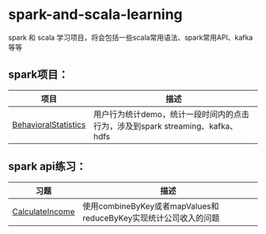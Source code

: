 # spark-and-scala-learning

spark 和 scala 学习项目，将会包括一些scala常用语法、spark常用API、kafka等等

## spark项目：  

| 项目 | 描述 | 
| --- | --- | 
| [BehavioralStatistics](./spark-learning/BehavioralStatistics) | 用户行为统计demo，统计一段时间内的点击行为，涉及到spark streaming、kafka、hdfs |

## spark api练习：

| 习题| 描述 |
| --- | --- | 
| [CalculateIncome](./scala-learning/CalculateIncome) | 使用combineByKey或者mapValues和reduceByKey实现统计公司收入的问题 |
